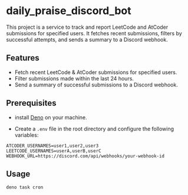 # daily_praise_discord_bot

This project is a service to track and report LeetCode and AtCoder submissions for specified users. It fetches recent submissions, filters by successful attempts, and sends a summary to a Discord webhook.

## Features

-  Fetch recent LeetCode & AtCoder submissions for specified users.
-  Filter submissions made within the last 24 hours.
-  Send a summary of successful submissions to a Discord webhook.

## Prerequisites

-  install [Deno](https://docs.deno.com/runtime/manual) on your machine.

- Create a `.env` file in the root directory and configure the following variables:

```plaintext
ATCODER_USERNAMES=user1,user2,user3
LEETCODE_USERNAMES=userA,userB,userC
WEBHOOK_URL=https://discord.com/api/webhooks/your-webhook-id
```

## Usage

```sh
deno task cron
```